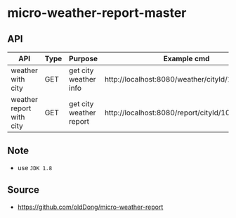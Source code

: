 # micro-weather-report-master

## API

| API | Type | Purpose | Example cmd | Comment|
| ----- | -------- | ---- | ----- | ---- |
| weather with city | GET | get city weather info| http://localhost:8080/weather/cityId/101211106|
| weather report with city | GET | get city weather report| http://localhost:8080/report/cityId/101211102|

## Note
- use `JDK 1.8`

## Source
- https://github.com/oldDong/micro-weather-report
